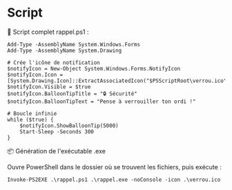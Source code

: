 # Script

📜 Script complet rappel.ps1 :

```
Add-Type -AssemblyName System.Windows.Forms
Add-Type -AssemblyName System.Drawing

# Crée l'icône de notification
$notifyIcon = New-Object System.Windows.Forms.NotifyIcon
$notifyIcon.Icon = [System.Drawing.Icon]::ExtractAssociatedIcon("$PSScriptRoot\verrou.ico")
$notifyIcon.Visible = $true
$notifyIcon.BalloonTipTitle = "🔒 Sécurité"
$notifyIcon.BalloonTipText = "Pense à verrouiller ton ordi !"

# Boucle infinie
while ($true) {
    $notifyIcon.ShowBalloonTip(5000)
    Start-Sleep -Seconds 300
}
```


📦 Génération de l'exécutable .exe

Ouvre PowerShell dans le dossier où se trouvent les fichiers, puis exécute :

```
Invoke-PS2EXE .\rappel.ps1 .\rappel.exe -noConsole -icon .\verrou.ico
```
